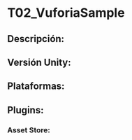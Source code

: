 # T02_VuforiaSample

## Descripción:

## Versión Unity:

## Plataformas:

## Plugins:

### Asset Store:
